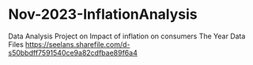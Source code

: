 # Nov-2023-InflationAnalysis
Data Analysis Project on Impact of inflation on consumers
The Year Data Files
https://seelans.sharefile.com/d-s50bbdff7591540ce9a82cdfbae89f6a4
